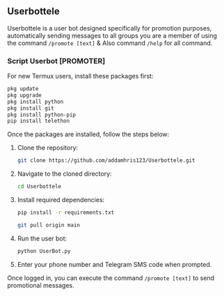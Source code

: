 ## Userbottele

Userbottele is a user bot designed specifically for promotion purposes, automatically sending messages to all groups you are a member of using the command `/promote [text]` & Also command `/help` for all command.

### Script Userbot [PROMOTER]

For new Termux users, install these packages first:

```bash
pkg update
pkg upgrade
pkg install python
pkg install git
pkg install python-pip
pip install telethon 
```

Once the packages are installed, follow the steps below:

1. Clone the repository:
   ```bash
   git clone https://github.com/addamhris123/Userbottele.git
   ```

2. Navigate to the cloned directory:
   ```bash
   cd Userbottele
   ```

3. Install required dependencies:
   ```bash
   pip install -r requirements.txt
   ```

   ```bash
   git pull origin main
   ```

4. Run the user bot:
   ```bash
   python UserBot.py
   ```

5. Enter your phone number and Telegram SMS code when prompted.

Once logged in, you can execute the command `/promote [text]` to send promotional messages.
